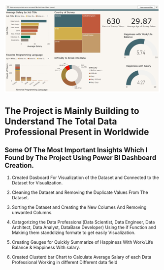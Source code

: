 ![Data Professional Survey Breakdown Dashboard](https://github.com/samit-data-analysis/Power-BI-Project/blob/main/power_bi.jpeg)

# The Project is Mainly Building to Understand The Total Data Professional Present in Worldwide

## Some Of The Most Important Insights Which I Found by The Project Using Power BI Dashboard Creation.

1. Created Dasboard For Visualization of the Dataset and Connected to the Dataset for Visualization.

2. Cleaning the Dataset and Removing the Duplicate Values From The Dataset.

3. Sorting the Dataset and Creating the New Columes And Removing unwanted Columns.

4. Catagorizing the Data Professional(Data Scientist, Data Engineer, Data Architect, Data Analyst, DataBase Developer) Using the if Function and Makinig them standdizing formate to get easily Visualization.

5. Creating Gauges for Quickly Summarize of Happiness With Work/Life Balance & Happiness With salary.

6. Created Clusterd bar Chart to Calculate Average Salary of each Data Professional Working in different Different data field



